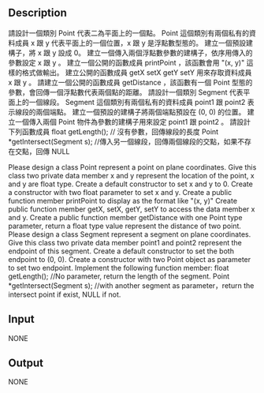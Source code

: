 ## Description

請設計一個類別 Point 代表二為平面上的一個點。
Point 這個類別有兩個私有的資料成員 x 跟 y 代表平面上的一個位置，x 跟 y 是浮點數型態的。
建立一個預設建構子，將 x 跟 y 設成 0。
建立一個傳入兩個浮點數參數的建構子，依序用傳入的參數設定 x 跟 y 。
建立一個公開的函數成員 printPoint ，該函數會用 "(x, y)" 這樣的格式做輸出。
建立公開的函數成員 getX setX getY setY 用來存取資料成員 x 跟 y 。
請建立一個公開的函數成員 getDistance ，該函數有一個 Point 型態的參數，會回傳一個浮點數代表兩個點的距離。
請設計一個類別 Segment 代表平面上的一個線段。
Segment 這個類別有兩個私有的資料成員 point1 跟 point2 表示線段的兩個端點。
建立一個預設的建構子將兩個端點預設在 (0, 0) 的位置。
建立一個傳入兩個 Point 物件為參數的建構子用來設定 point1 跟 point2 。
請設計下列函數成員
float getLength(); // 沒有參數，回傳線段的長度
Point *getIntersect(Segment s); //傳入另一個線段，回傳兩個線段的交點，如果不存在交點，回傳 NULL

Please design a class Point represent a point on plane coordinates.
Give this class two private data member x and y represent the location of the point, x and y are float type.
Create a default constructor to set x and y to 0.
Create a constructor with two float parameter to set x and y.
Create a public function member printPoint to display as the format like "(x, y)"
Create public function member getX, setX, getY, setY to access the data member x and y.
Create a public function member getDistance with one Point type parameter, return a float type value represent the distance of two point.
Please design a class Segment represent a segment on plane coordinates.
Give this class two private data member point1 and point2 represent the endpoint of this segment.
Create a default constructor to set the both endpoint to (0, 0).
Create a constructor with two Point object as parameter to set two endpoint.
Implement the following function member:
float getLength(); //No parameter, return the length of the segment.
Point *getIntersect(Segment s); //with another segment as parameter，return the intersect point if exist, NULL if not.

## Input
NONE

## Output
NONE